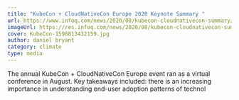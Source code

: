 ```yaml
---
title: "KubeCon + CloudNativeCon Europe 2020 Keynote Summary "
url: https://www.infoq.com/news/2020/08/kubecon-cloudnativecon-summary/
imageUrl: https://res.infoq.com/news/2020/08/kubecon-cloudnativecon-summary/en/headerimage/KubeCon-1598813432159.jpg
cover: KubeCon-1598813432159.jpg
author: daniel bryant
category: climate
type: media
---
```


The annual KubeCon + CloudNativeCon Europe event ran as a virtual conference in August. Key takeaways included: there is an increasing importance in understanding end-user adoption patterns of technol
